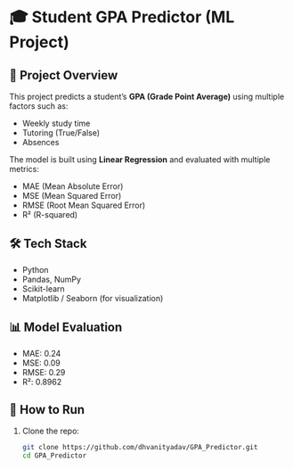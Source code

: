 # 🎓 Student GPA Predictor (ML Project)

## 📌 Project Overview
This project predicts a student’s **GPA (Grade Point Average)** using multiple factors such as:
- Weekly study time
- Tutoring (True/False)
- Absences

The model is built using **Linear Regression** and evaluated with multiple metrics:
- MAE (Mean Absolute Error)
- MSE (Mean Squared Error)
- RMSE (Root Mean Squared Error)
- R² (R-squared)

## 🛠️ Tech Stack
- Python
- Pandas, NumPy
- Scikit-learn
- Matplotlib / Seaborn (for visualization)

## 📊 Model Evaluation
- MAE: 0.24  
- MSE: 0.09 
- RMSE: 0.29  
- R²: 0.8962  

## 🚀 How to Run
1. Clone the repo:
   ```bash
   git clone https://github.com/dhvanityadav/GPA_Predictor.git
   cd GPA_Predictor

